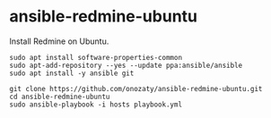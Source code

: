 # ansible-redmine-ubuntu

Install Redmine on Ubuntu.

```console
sudo apt install software-properties-common
sudo apt-add-repository --yes --update ppa:ansible/ansible
sudo apt install -y ansible git
```

```console
git clone https://github.com/onozaty/ansible-redmine-ubuntu.git
cd ansible-redmine-ubuntu
sudo ansible-playbook -i hosts playbook.yml
```
